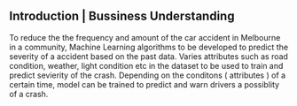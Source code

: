 
## Introduction | Bussiness Understanding
To reduce the the frequency and amount of the car accident in Melbourne in a community, Machine Learning algorithms to be developed to predict the severity of a accident based on the past data. Varies attributes such as road condition, weather, light condition etc  in  the dataset to be used to train and predict sevierity of the crash. Depending on the conditons ( attributes ) of a certain time, model can be trained to predict and warn drivers a possiblity of a crash.
